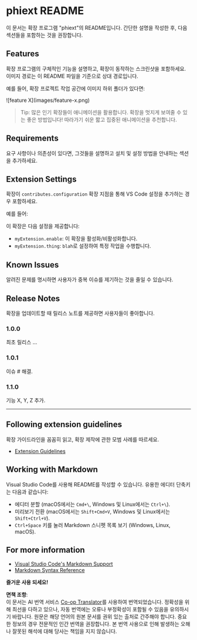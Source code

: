 <!--
CO_OP_TRANSLATOR_METADATA:
{
  "original_hash": "63e2d8f5b452d7842ae393f19ad812c5",
  "translation_date": "2025-05-08T06:46:50+00:00",
  "source_file": "code/09.UpdateSamples/Aug/vscode/phiext/README.md",
  "language_code": "ko"
}
-->
# phiext README

이 문서는 확장 프로그램 "phiext"의 README입니다. 간단한 설명을 작성한 후, 다음 섹션들을 포함하는 것을 권장합니다.

## Features

확장 프로그램의 구체적인 기능을 설명하고, 확장이 동작하는 스크린샷을 포함하세요. 이미지 경로는 이 README 파일을 기준으로 상대 경로입니다.

예를 들어, 확장 프로젝트 작업 공간에 이미지 하위 폴더가 있다면:

\!\[feature X\]\(images/feature-x.png\)

> Tip: 많은 인기 확장들이 애니메이션을 활용합니다. 확장을 멋지게 보여줄 수 있는 좋은 방법입니다! 따라가기 쉬운 짧고 집중된 애니메이션을 추천합니다.

## Requirements

요구 사항이나 의존성이 있다면, 그것들을 설명하고 설치 및 설정 방법을 안내하는 섹션을 추가하세요.

## Extension Settings

확장이 `contributes.configuration` 확장 지점을 통해 VS Code 설정을 추가하는 경우 포함하세요.

예를 들어:

이 확장은 다음 설정을 제공합니다:

* `myExtension.enable`: 이 확장을 활성화/비활성화합니다.
* `myExtension.thing`: `blah`로 설정하여 특정 작업을 수행합니다.

## Known Issues

알려진 문제를 명시하면 사용자가 중복 이슈를 제기하는 것을 줄일 수 있습니다.

## Release Notes

확장을 업데이트할 때 릴리스 노트를 제공하면 사용자들이 좋아합니다.

### 1.0.0

최초 릴리스 ...

### 1.0.1

이슈 # 해결.

### 1.1.0

기능 X, Y, Z 추가.

---

## Following extension guidelines

확장 가이드라인을 꼼꼼히 읽고, 확장 제작에 관한 모범 사례를 따르세요.

* [Extension Guidelines](https://code.visualstudio.com/api/references/extension-guidelines)

## Working with Markdown

Visual Studio Code를 사용해 README를 작성할 수 있습니다. 유용한 에디터 단축키는 다음과 같습니다:

* 에디터 분할 (macOS에서는 `Cmd+\`, Windows 및 Linux에서는 `Ctrl+\`).
* 미리보기 전환 (macOS에서는 `Shift+Cmd+V`, Windows 및 Linux에서는 `Shift+Ctrl+V`).
* `Ctrl+Space` 키를 눌러 Markdown 스니펫 목록 보기 (Windows, Linux, macOS).

## For more information

* [Visual Studio Code's Markdown Support](http://code.visualstudio.com/docs/languages/markdown)
* [Markdown Syntax Reference](https://help.github.com/articles/markdown-basics/)

**즐거운 사용 되세요!**

**면책 조항**:  
이 문서는 AI 번역 서비스 [Co-op Translator](https://github.com/Azure/co-op-translator)를 사용하여 번역되었습니다. 정확성을 위해 최선을 다하고 있으나, 자동 번역에는 오류나 부정확성이 포함될 수 있음을 유의하시기 바랍니다. 원문은 해당 언어의 원본 문서를 권위 있는 출처로 간주해야 합니다. 중요한 정보의 경우 전문적인 인간 번역을 권장합니다. 본 번역 사용으로 인해 발생하는 오해나 잘못된 해석에 대해 당사는 책임을 지지 않습니다.